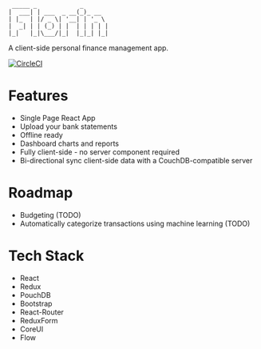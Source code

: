 ```
 _____ _            _       
|  ___| | ___  _ __(_)_ __  
| |_  | |/ _ \| '__| | '_ \ 
|  _| | | (_) | |  | | | | |
|_|   |_|\___/|_|  |_|_| |_|
```

A client-side personal finance management app.

[![CircleCI](https://circleci.com/gh/kevinjqiu/florinapp.svg?style=svg)](https://circleci.com/gh/kevinjqiu/florinapp)

Features
========

* Single Page React App
* Upload your bank statements
* Offline ready
* Dashboard charts and reports
* Fully client-side - no server component required
* Bi-directional sync client-side data with a CouchDB-compatible server

Roadmap
=======

* Budgeting (TODO)
* Automatically categorize transactions using machine learning (TODO)

Tech Stack
==========

* React
* Redux
* PouchDB
* Bootstrap
* React-Router
* ReduxForm
* CoreUI
* Flow
